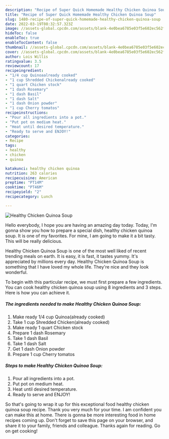 ```yaml
---
description: "Recipe of Super Quick Homemade Healthy Chicken Quinoa Soup"
title: "Recipe of Super Quick Homemade Healthy Chicken Quinoa Soup"
slug: 1480-recipe-of-super-quick-homemade-healthy-chicken-quinoa-soup
date: 2022-03-19T08:32:57.323Z
image: //assets-global.cpcdn.com/assets/blank-4e0bea6785e03f5e602ec562f230caae08da540cada707380b4fe1bbebba43da.png
hideToc: false
enableToc: true
enableTocContent: false
thumbnail: //assets-global.cpcdn.com/assets/blank-4e0bea6785e03f5e602ec562f230caae08da540cada707380b4fe1bbebba43da.png
cover: //assets-global.cpcdn.com/assets/blank-4e0bea6785e03f5e602ec562f230caae08da540cada707380b4fe1bbebba43da.png
author: Lois Willis
ratingvalue: 3.5
reviewcount: 17
recipeingredient:
- "1/4 cup Quinoaalready cooked"
- "1 cup Shredded Chickenalready cooked"
- "1 quart Chicken stock"
- "1 dash Rosemary"
- "1 dash Basil"
- "1 dash Salt"
- "1 dash Onion powder"
- "1 cup Cherry tomatos"
recipeinstructions:
- "Pour all ingredients into a pot."
- "Put pot on medium heat."
- "Heat until desired temperature."
- "Ready to serve and ENJOY!"
categories:
- Recipe
tags:
- healthy
- chicken
- quinoa

katakunci: healthy chicken quinoa 
nutrition: 263 calories
recipecuisine: American
preptime: "PT14M"
cooktime: "PT46M"
recipeyield: "2"
recipecategory: Lunch

---
```



![Healthy Chicken Quinoa Soup](//assets-global.cpcdn.com/assets/blank-4e0bea6785e03f5e602ec562f230caae08da540cada707380b4fe1bbebba43da.png)

Hello everybody, I hope you are having an amazing day today. Today, I'm gonna show you how to prepare a special dish, healthy chicken quinoa soup. It is one of my favorites. For mine, I am going to make it a bit tasty. This will be really delicious.

Healthy Chicken Quinoa Soup is one of the most well liked of recent trending meals on earth. It is easy, it is fast, it tastes yummy. It's appreciated by millions every day. Healthy Chicken Quinoa Soup is something that I have loved my whole life. They're nice and they look wonderful.




To begin with this particular recipe, we must first prepare a few ingredients. You can cook healthy chicken quinoa soup using 8 ingredients and 3 steps. Here is how you can achieve it.

<!--inarticleads1-->

##### The ingredients needed to make Healthy Chicken Quinoa Soup:

1. Make ready 1/4 cup Quinoa(already cooked)
1. Take 1 cup Shredded Chicken(already cooked)
1. Make ready 1 quart Chicken stock
1. Prepare 1 dash Rosemary
1. Take 1 dash Basil
1. Take 1 dash Salt
1. Get 1 dash Onion powder
1. Prepare 1 cup Cherry tomatos




<!--inarticleads2-->

##### Steps to make Healthy Chicken Quinoa Soup:

1. Pour all ingredients into a pot.
1. Put pot on medium heat.
1. Heat until desired temperature.
1. Ready to serve and ENJOY!



So that's going to wrap it up for this exceptional food healthy chicken quinoa soup recipe. Thank you very much for your time. I am confident you can make this at home. There is gonna be more interesting food in home recipes coming up. Don't forget to save this page on your browser, and share it to your family, friends and colleague. Thanks again for reading. Go on get cooking!
